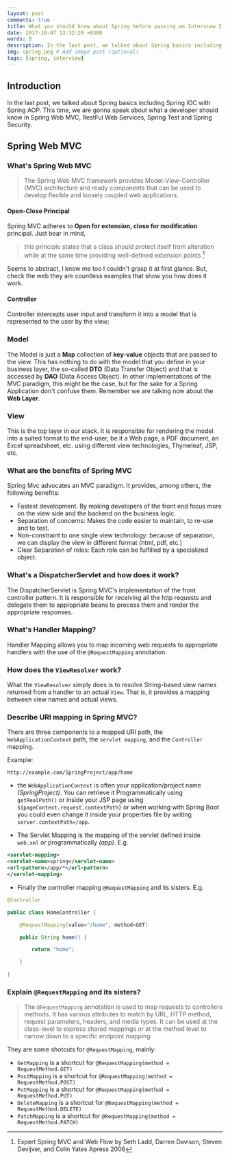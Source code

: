 ```yaml
---
layout: post
comments: true
title: What you should know about Spring before passing an Interview 2
date: 2017-10-07 13:32:20 +0300
words: 0
description: In the last post, we talked about Spring basics including Spring IOC with Spring AOP. # Add post description (optional)
img: spring.png # Add image post (optional)
tags: [spring, interview]
---
```



## Introduction
In the last post, we talked about Spring basics including Spring IOC with Spring AOP.
This time, we are gonna speak about what a developer should know in Spring Web MVC, RestFul Web Services, Spring Test and Spring Security.

## Spring Web MVC

### What's Spring Web MVC

> The Spring Web MVC framework provides Model-View-Controller (MVC) architecture and ready components that can be used to develop flexible and loosely coupled web applications.

#### Open-Close Principal

Spring MVC adheres to **Open for extension, close for modification** principal. Just bear in mind,
> this principle states that a class should protect itself from alteration while at the same time providing well-defined extension points [^1]

[^1]: Expert Spring MVC and Web Flow by Seth Ladd, Darren Davison, Steven Devijver, and Colin Yates Apress 2006

Seems to abstract, I know me too I couldn't grasp it at first glance. But, check the web they are countless examples that show you how does it work.

#### Controller

Controller intercepts user input and transform it into a model that is represented to the user by the view;

### Model

The Model is just a **Map** collection of **key-value** objects that are passed to the view. This has nothing to do with the model that you define in your business layer, the so-called **DTO** (Data Transfer Object) and that is accessed by **DAO** (Data Access Object). In other implementations of the MVC paradigm, this might be the case, but for the sake for a Spring Application don't confuse them. Remember we are talking now about the **Web Layer**.

### View

This is the top layer in our stack. It is responsible for rendering the model into a suited format to the end-user, be it a Web page, a PDF document, an Excel spreadsheet, etc. using different view technologies, Thymeleaf, JSP, etc.

### What are the benefits of Spring MVC

Spring Mvc advocates an MVC paradigm. It provides, among others, the following benefits:

* Fastest development. By making developers of the front end focus more on the view side and the backend on the business logic.
* Separation of concerns: Makes the code easier to maintain, to re-use and to test.
* Non-constraint to one single view technology: because of separation, we can display the view in different format (html, pdf, etc.)
* Clear Separation of roles: Each role can be fulfilled by a specialized object.

### What's a DispatcherServlet and how does it work?

The DispatcherServlet is Spring MVC's implementation of the front controller pattern. It is responsible for receiving all the http requests and delegate them to appropriate beans to process them and render the appropriate responses.

### What's Handler Mapping?

Handler Mapping allows you to map incoming web requests to appropriate handlers with the use of the `@RequestMapping` annotation.

### How does the `ViewResolver` work?

What the `ViewResolver` simply does is to resolve String-based view names returned from a handler to an actual `View`. That is, it provides a mapping between view names and actual views.

### Describe URI mapping in Spring MVC?

There are three components to a mapped URI path, the `WebApplicationContext` path, the `servlet mapping`, and the
`Controller` mapping.

Example: 

`http://example.com/SpringProject/app/home`

* the `WebApplicationContext`  is often your application/project name *(SpringProject)*. You can retrieve it Programmatically using `getRealPath()` or inside your JSP page using `${pageContext.request.contextPath}` or when working with Spring Boot you could even change it inside your properties file by writing `server.contextPath=/app`. 

* The Servlet Mapping is the mapping of the servlet defined inside `web.xml` or programmatically *(app)*. E.g.

```xml
<servlet-mapping>
<servlet-name>spring</servlet-name>
<url-pattern>/app/*</url-pattern>
</servlet-mapping>
```

* Finally the controller mapping `@RequestMapping` and its sisters. E.g.

```java
@Controller

public class HomeController {

	@RequestMapping(value="/home", method=GET)

	public String home() {

		return "home";

	}

}
```

### Explain `@RequestMapping` and its sisters?

> The `@RequestMapping` annotation is used to map requests to controllers methods. It has various attributes to match by URL, HTTP method, request parameters, headers, and media types. It can be used at the class-level to express shared mappings or at the method level to narrow down to a specific endpoint mapping

They are some shotcuts for `@RequestMapping`, mainly:

* `GetMapping` is a shortcut for `@RequestMapping(method = RequestMethod.GET)`
* `PostMapping` is a shortcut for `@RequestMapping(method = RequestMethod.POST)`
* `PutMapping` is a shortcut for `@RequestMapping(method = RequestMethod.PUT)`
* `DeleteMapping` is a shortcut for `@RequestMapping(method = RequestMethod.DELETE)`
* `PatchMapping` is a shortcut for `@RequestMapping(method = RequestMethod.PATCH)`









